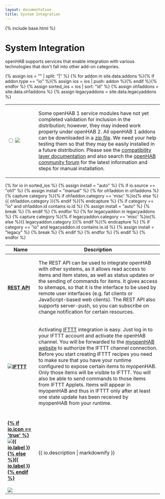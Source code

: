 ```yaml
---
layout: documentation
title: System Integration
---
```


{% include base.html %}

# System Integration

openHAB supports services that enable integration with various technologies that don't fall into other add-on categories.

{% assign ios = "" | split: "|" %}
{% for addon in site.data.addons %}{% if addon.type == "io" %}{% assign ios = ios | push: addon %}{% endif %}{% endfor %}
{% assign sorted_ios = ios | sort: "id" %}
{% assign oh1addons = site.data.oh1addons %}
{% assign legacyaddons = site.data.legacyaddons %}

<table id="ios-select" class="striped">
  <tbody>
    <tr>
      <td width="20%">
        <p>
          <input type="checkbox" class="filled-in" id="manual-checkbox" />
          <label for="manual-checkbox"><img src="{{base}}/images/tag-install-manual.svg"></label>
        </p>
      </td>
      <td>
        <p>
        Some openHAB 1 service modules have not yet completed validation for inclusion in the distribution; however, they may indeed work properly under openHAB 2.  
        All openHAB 1 addons can be downloaded in a <a href="https://bintray.com/openhab/mvn/download_file?file_path=org%2Fopenhab%2Fdistro%2Fopenhab%2F1.9.0%2Fopenhab-1.9.0-addons.zip">zip file</a>.
        We need your help testing them so that they may be easily installed in a future distribution.
        Please see the <a href="{{base}}/developers/development/compatibilitylayer.html#how-to-use-openhab-1x-add-ons-that-are-not-part-of-the-distribution">compatibility layer documentation</a> and
        also search the <a href="https://community.openhab.org">openHAB community forum</a> for the latest information and steps for manual installation.
        </p>
      </td>
    </tr>
  </tbody>
</table>

<table id="ios-overview" class="bordered addon-table">
  <thead>
    <tr>
      <th data-field="label" width="20%">Name</th>
      <th data-field="description">Description</th>
    </tr>
  </thead>
  <tbody>
    <tr>
      <td>
        <h4><a href="{{base}}/configuration/restdocs.html">REST API</a></h4>
      </td>
      <td>
        <p>
        The REST API can be used to integrate openHAB with other systems, as it allows read access to items and item states, as well as status updates or the sending of commands for items. 
        It gives access to sitemaps, so that it is the interface to be used by remote user interfaces (e.g. fat clients or JavaScript-based web clients). 
        The REST API also supports server-push, so you can subscribe on change notification for certain resources.
        </p>
      </td>
    </tr>
    <tr>
      <td>
        <h4><a href="http://www.myopenhab.org/" target="_blank"><img class="logo" src="{{base}}/images/addons/ifttt.png" title="IFTTT" alt="IFTTT" /></a></h4>
      </td>
      <td>
        <p>
        Activating <a href="https://ifttt.com" target="_blank">IFTTT</a> integration is easy. 
        Just log in to your IFTTT account and activate the openHAB channel. 
        You will be forwarded to the <a href="http://www.myopenhab.org/" target="_blank">myopenHAB website</a> to authorize the IFTTT channel connection. 
        Before you start creating IFTTT recipes you need to make sure that you have your runtime configured to expose certain items to myopenHAB. 
        Only those items will be visible to IFTTT. 
        You will also be able to send commands to those items from IFTTT Applets. 
        Items will appear in myopenHAB and thus in IFTTT only after at least one state update has been received by myopenHAB from your runtime.
        </p>
      </td>
    </tr>
    {% for io in sorted_ios %}
        {% assign install = "auto" %}
        {% if io.source == "oh1" %}
          {% assign install = "manual" %}
          {% for oh1addon in oh1addons %}
          	{% capture category %}{% if oh1addon.category == 'misc' %}io{% else %}{{ oh1addon.category }}{% endif %}{% endcapture %}
            {% if category == "io" and oh1addon.id contains io.id %}
        	  {% assign install = "auto" %}
        	  {% break %}
        	{% endif %}
          {% endfor %}
          {% for legacyaddon in legacyaddons %}
          	{% capture category %}{% if legacyaddon.category == 'misc' %}io{% else %}{{ legacyaddon.category }}{% endif %}{% endcapture %}
            {% if category == "io" and legacyaddon.id contains io.id %}
        	  {% assign install = "legacy" %}
        	  {% break %}
        	{% endif %}
          {% endfor %}
        {% endif %}
    <tr class="install-{{install}} source-{{io.source}}">
      <td>
        <h4><a href="{{base}}/addons/io/{{io.id}}/readme.html">{% if io.icon == 'true' %}<img class="logo" src="{{base}}/images/addons/{{io.id}}.png" title="{{ io.label }}" alt="{{ io.label }}" />{% else %}{{ io.label }}{% endif %}</a></h4>
        <img src="{{base}}/images/tag-install-{{install}}.svg">
      </td>
      <td>{{ io.description | markdownify }}</td>
    </tr>
    {% endfor %}
 </tbody>
</table>

